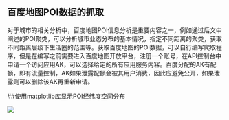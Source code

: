 ## 百度地图POI数据的抓取

对于城市的相关分析中，百度地图POI信息分析是重要内容之一，例如通过后文中阐述的POI聚类，可以分析城市业态分布的基本情况，指定不同距离的聚类，获取不同距离层级下生活圈的范围等。获取百度地图的POI数据，可以自行编写爬取程序，但是在编写之前需要进入百度地图开放平台，注册一个账号，在API控制台中申请一个访问应用AK，可以选择给定的所有应用服务内容。百度分配的AK有配额，即有流量控制，AK如果泄露配额会被其用户消费，因此应避免公开，如果泄露则可以删除该AK再重新申请。

##使用matplotlib库显示POI经纬度空间分布

![](https://github.com/richieBao/python-urbanPlanning/blob/master/images/903.png)
